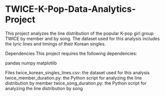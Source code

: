 # TWICE-K-Pop-Data-Analytics-Project
This project analyzes the line distribution of the popular K-pop girl group TWICE by member and by song. The dataset used for this analysis includes the lyric lines and timings of their Korean singles.

Dependencies
This project requires the following dependencies:

pandas
numpy
matplotlib

Files
twice_korean_singles_lines.csv: the dataset used for this analysis
twice_member_duration.py: the Python script for analyzing the line distribution by member
twice_song_duration.py: the Python script for analyzing the line distribution by song
